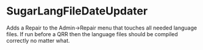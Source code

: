 # SugarLangFileDateUpdater
Adds a Repair to the Admin->Repair menu that touches all needed language files.  If run before a QRR then the language files should be compiled correctly no matter what.
